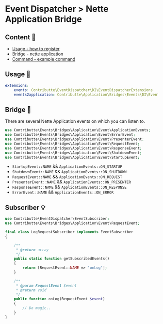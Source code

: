 # Event Dispatcher > Nette Application Bridge

## Content :gift:

- [Usage - how to register](#usage)
- [Bridge - nette application](#bridge)
- [Command - example command](#subscriber)

## Usage :tada:

```yaml
extensions:
    events: Contributte\EventDispatcher\DI\EventDispatcherExtensions
    events2application: Contributte\Application\Bridges\Events\DI\EventDispatcherExtensions
```

## Bridge :wrench:

There are several Nette Application events on which you can listen to.

```php
use Contributte\Events\Bridges\Application\Event\ApplicationEvents;
use Contributte\Events\Bridges\Application\Event\ErrorEvent;
use Contributte\Events\Bridges\Application\Event\PresenterEvent;
use Contributte\Events\Bridges\Application\Event\RequestEvent;
use Contributte\Events\Bridges\Application\Event\ResponseEvent;
use Contributte\Events\Bridges\Application\Event\ShutdownEvent;
use Contributte\Events\Bridges\Application\Event\StartupEvent;
```

- `StartupEvent::NAME` && `ApplicationEvents::ON_STARTUP`
- `ShutdownEvent::NAME` && `ApplicationEvents::ON_SHUTDOWN`
- `RequestEvent::NAME` && `ApplicationEvents::ON_REQUEST`
- `PresenterEvent::NAME` && `ApplicationEvents::ON_PRESENTER`
- `ResponseEvent::NAME` && `ApplicationEvents::ON_RESPONSE`
- `ErrorEvent::NAME` && `ApplicationEvents::ON_ERROR`

## Subscriber :bulb:

```php
use Contributte\EventDispatcher\EventSubscriber;
use Contributte\Events\Bridges\Application\Event\RequestEvent;

final class LogRequestSubscriber implements EventSubscriber
{

	/**
	 * @return array
	 */
	public static function getSubscribedEvents()
	{
		return [RequestEvent::NAME => 'onLog'];
	}

	/**
	 * @param RequestEvent $event
	 * @return void
	 */
	public function onLog(RequestEvent $event)
	{
	    // Do magic..
	}
}
```
